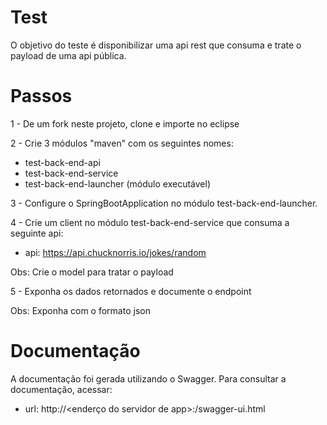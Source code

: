 # Test

O objetivo do teste é disponibilizar uma api rest que consuma e trate o payload de uma api pública.

# Passos

1 - De um fork neste projeto, clone e importe no eclipse

2 - Crie 3 módulos "maven" com os seguintes nomes:

  - test-back-end-api
  - test-back-end-service
  - test-back-end-launcher (módulo executável)

3 - Configure o SpringBootApplication no módulo test-back-end-launcher.

4 - Crie um client no módulo test-back-end-service que consuma a seguinte api:

  - api: https://api.chucknorris.io/jokes/random

Obs: Crie o model para tratar o payload
  
5 - Exponha os dados retornados e documente o endpoint

Obs: Exponha com o formato json

# Documentação

A documentação foi gerada utilizando o Swagger. Para consultar a documentação, acessar:

- url: http://<enderço do servidor de app>:<porta>/swagger-ui.html
